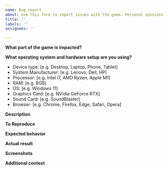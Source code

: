 ```yaml
---
name: Bug report
about: Use this form to report issues with the game. Personal opinions will be rejected.
title: ''
labels: ''
assignees: ''

---
```


**What part of the game is impacted?**
<!-- For example, put "Stage 2" or "setup/high score screen" -->

**What operating system and hardware setup are you using?**
 - Device type: [e.g. Desktop, Laptop, Phone, Tablet]
 - System Manufacturer: [e.g. Lenovo, Dell, HP] <!-- If you're using a custom build, put the manufacturer of your motherboard. If you're using a Mac or iPad, put Apple. -->
 - Processor: [e.g. Intel i7, AMD Ryzen, Apple M1]
 - RAM: [e.g. 8GB]
 - OS: [e.g. Windows 11]
 - Graphics Card: [e.g. NVidia GeForce RTX]
 - Sound Card: [e.g. SoundBlaster]
 - Browser: [e.g. Chrome, Firefox, Edge, Safari, Opera] <!-- Disregard if you are not playing the HTML5 version. -->

**Description**
<!-- Please describe your issue in one or more sentences below. Do not use non-descriptive phrases such as "boss is glitchy" or "boss is overpowered". -->


**To Reproduce**
<!-- List all actions necessary to make the bug happen. They must be reproducible 100% of the time. -->


**Expected behavior**
<!-- Please explain what is supposed to happen if the bug isn't there. -->


**Actual result**
<!-- Please explain what happens when you follow the steps. -->


**Screenshots**
<!-- If applicable, add screenshots to help explain your problem. -->



**Additional context**
<!-- Add any other context about the problem here. -->
